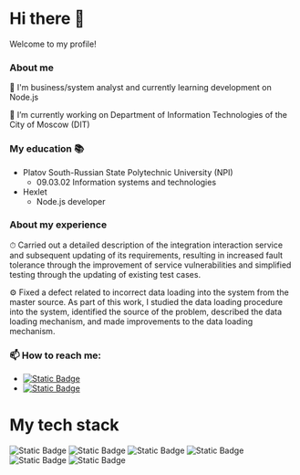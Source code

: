 # Hi there 👋
Welcome to my profile!

### About me
🌱 I'm business/system analyst and currently learning development on Node.js

🔭 I’m currently working on Department of Information Technologies of the City of Moscow (DIT)

### My education 📚
- Platov South-Russian State Polytechnic University (NPI)
    - 09.03.02 Information systems and technologies
- Hexlet
    - Node.js developer

### About my experience
⏱ Carried out a detailed description of the integration interaction service and subsequent updating of its requirements, resulting in increased fault tolerance through the improvement of service vulnerabilities and simplified testing through the updating of existing test cases.

⚙️ Fixed a defect related to incorrect data loading into the system from the master source. As part of this work, I studied the data loading procedure into the system, identified the source of the problem, described the data loading mechanism, and made improvements to the data loading mechanism.

### 📫 How to reach me:
- <a href="https://t.me/Gruzdov_MV"><img alt="Static Badge" src="https://img.shields.io/badge/Telegram-26A5E4?style=flat-square&logo=Telegram"></a>
- <a href="mailto:grumark198@gmail.com"><img alt="Static Badge" src="https://img.shields.io/badge/Gmail-EA4335?style=flat-square&logo=Gmail&logoColor=white"></a>

# My tech stack
![Static Badge](https://img.shields.io/badge/JAVASCRIPT-f9ee25?style=for-the-badge&logo=javascript&logoColor=black&labelColor=f9ee25&link=https%3A%2F%2Fecma-international.org%2F)
![Static Badge](https://img.shields.io/badge/Node.js-5FA04E?style=for-the-badge&logo=Node.js&labelColor=black)
![Static Badge](https://img.shields.io/badge/POSTGRESQL-4169E1?style=for-the-badge&logo=Postgresql&logoColor=white)
![Static Badge](https://img.shields.io/badge/ORACLE-F80000?style=for-the-badge&logo=Oracle&logoColor=white)
![Static Badge](https://img.shields.io/badge/EXPRESS-000000?style=for-the-badge&logo=Express)
![Static Badge](https://img.shields.io/badge/NESTJS-E0234E?style=for-the-badge&logo=NestJS)


<!--
**Mark-Gruzdov/Mark-Gruzdov** is a ✨ _special_ ✨ repository because its `README.md` (this file) appears on your GitHub profile.

Here are some ideas to get you started:

- 🔭 I’m currently working on ...
- 🌱 I’m currently learning ...
- 👯 I’m looking to collaborate on ...
- 🤔 I’m looking for help with ...
- 💬 Ask me about ...
- 📫 How to reach me: ...
- 😄 Pronouns: ...
- ⚡ Fun fact: ...
-->
